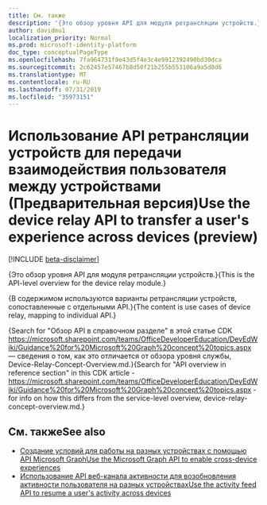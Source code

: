 ```yaml
---
title: См. также
description: '{Это обзор уровня API для модуля ретрансляции устройств.}'
author: davidmu1
localization_priority: Normal
ms.prod: microsoft-identity-platform
doc_type: conceptualPageType
ms.openlocfilehash: 7fa964731f9e43d5f4e3c4e9912392490bd30dca
ms.sourcegitcommit: 2c62457e57467b8d50f21b255b553106a9a5d8d6
ms.translationtype: MT
ms.contentlocale: ru-RU
ms.lasthandoff: 07/31/2019
ms.locfileid: "35973151"
---
```

# <a name="use-the-device-relay-api-to-transfer-a-users-experience-across-devices-preview"></a><span data-ttu-id="ee89b-103">Использование API ретрансляции устройств для передачи взаимодействия пользователя между устройствами (Предварительная версия)</span><span class="sxs-lookup"><span data-stu-id="ee89b-103">Use the device relay API to transfer a user's experience across devices (preview)</span></span>

[!INCLUDE [beta-disclaimer](../../includes/beta-disclaimer.md)]

<span data-ttu-id="ee89b-104">{Это обзор уровня API для модуля ретрансляции устройств.}</span><span class="sxs-lookup"><span data-stu-id="ee89b-104">{This is the API-level overview for the device relay module.}</span></span>

<span data-ttu-id="ee89b-105">{В содержимом используются варианты ретрансляции устройств, сопоставленные с отдельными API.}</span><span class="sxs-lookup"><span data-stu-id="ee89b-105">{The content is use cases of device relay, mapping to individual API.}</span></span>

<span data-ttu-id="ee89b-106">{Search for "Обзор API в справочном разделе" в этой статье CDK https://microsoft.sharepoint.com/teams/OfficeDeveloperEducation/DevEdWiki/Guidance%20for%20Microsoft%20Graph%20concept%20topics.aspx — сведения о том, как это отличается от обзора уровня службы, Device-Relay-Concept-Overview.md.}</span><span class="sxs-lookup"><span data-stu-id="ee89b-106">{Search for "API overview in reference section" in this CDK article - https://microsoft.sharepoint.com/teams/OfficeDeveloperEducation/DevEdWiki/Guidance%20for%20Microsoft%20Graph%20concept%20topics.aspx - for info on how this differs from the service-level overview, device-relay-concept-overview.md.}</span></span>

## <a name="see-also"></a><span data-ttu-id="ee89b-107">См. также</span><span class="sxs-lookup"><span data-stu-id="ee89b-107">See also</span></span>

- [<span data-ttu-id="ee89b-108">Создание условий для работы на разных устройствах с помощью API Microsoft Graph</span><span class="sxs-lookup"><span data-stu-id="ee89b-108">Use the Microsoft Graph API to enable cross-device experiences</span></span>](cross-device-reference-overview.md)
- [<span data-ttu-id="ee89b-109">Использование API веб-канала активности для возобновления активности пользователя на разных устройствах</span><span class="sxs-lookup"><span data-stu-id="ee89b-109">Use the activity feed API to resume a user's activity across devices</span></span>](activity-feed-api-overview.md)
